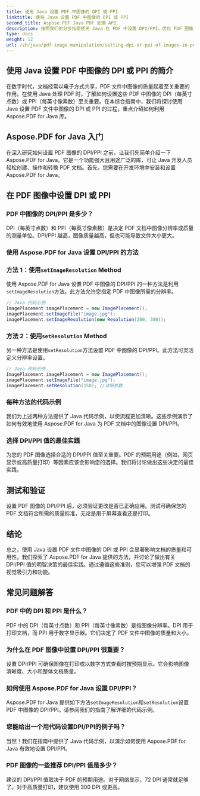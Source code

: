 ```yaml
---
title: 使用 Java 设置 PDF 中图像的 DPI 或 PPI
linktitle: 使用 Java 设置 PDF 中图像的 DPI 或 PPI
second_title: Aspose.PDF Java PDF 处理 API
description: 按照我们的分步指南使用 Java 在 PDF 中设置 DPI/PPI，优化 PDF 图像质量。了解如何增强文档以用于打印和数字显示。
type: docs
weight: 12
url: /zh/java/pdf-image-manipulation/setting-dpi-or-ppi-of-images-in-pdf-using-java/
---
```


## 使用 Java 设置 PDF 中图像的 DPI 或 PPI 的简介

在数字时代，文档经常以电子方式共享，PDF 文件中图像的质量起着至关重要的作用。在使用 Java 处理 PDF 时，了解如何设置这些 PDF 中图像的 DPI（每英寸点数）或 PPI（每英寸像素数）至关重要。在本综合指南中，我们将探讨使用 Java 设置 PDF 文件中图像的 DPI 或 PPI 的过程，重点介绍如何利用 Aspose.PDF for Java 库。

## Aspose.PDF for Java 入门

在深入研究如何设置 PDF 图像的 DPI/PPI 之前，让我们先简单介绍一下 Aspose.PDF for Java。它是一个功能强大且用途广泛的库，可让 Java 开发人员轻松创建、操作和转换 PDF 文档。首先，您需要在开发环境中安装和设置 Aspose.PDF for Java。

## 在 PDF 图像中设置 DPI 或 PPI

### PDF 中图像的 DPI/PPI 是多少？

DPI（每英寸点数）和 PPI（每英寸像素数）是决定 PDF 文档中图像分辨率或质量的测量单位。DPI/PPI 越高，图像质量越高，但也可能导致文件大小更大。

### 使用 Aspose.PDF for Java 设置 DPI/PPI 的方法

### 方法 1：使用`setImageResolution` Method

使用 Aspose.PDF for Java 设置 PDF 中图像的 DPI/PPI 的一种方法是利用`setImageResolution`方法。此方法允许您指定 PDF 中图像所需的分辨率。

```java
// Java 代码示例
ImagePlacement imagePlacement = new ImagePlacement();
imagePlacement.setImageFile("image.jpg");
imagePlacement.setImageResolution(new Resolution(300, 300));
```

### 方法 2：使用`setResolution` Method

另一种方法是使用`setResolution`方法设置 PDF 中图像的 DPI/PPI。此方法可灵活定义分辨率设置。

```java
// Java 代码示例
ImagePlacement imagePlacement = new ImagePlacement();
imagePlacement.setImageFile("image.jpg");
imagePlacement.setResolution(150); //详细参数
```

### 每种方法的代码示例

我们为上述两种方法提供了 Java 代码示例，以使流程更加清晰。这些示例演示了如何有效地使用 Aspose.PDF for Java 为 PDF 文档中的图像设置 DPI/PPI。

### 选择 DPI/PPI 值的最佳实践

为您的 PDF 图像选择合适的 DPI/PPI 值至关重要。PDF 的预期用途（例如，网页显示或高质量打印）等因素应该会影响您的选择。我们将讨论做出这些决定的最佳实践。

## 测试和验证

设置 PDF 图像的 DPI/PPI 后，必须验证更改是否已正确应用。测试可确保您的 PDF 文档符合所需的质量标准，无论是用于屏幕查看还是打印。

## 结论

总之，使用 Java 设置 PDF 文件中图像的 DPI 或 PPI 会显著影响文档的质量和可用性。我们探索了 Aspose.PDF for Java 提供的方法，并讨论了做出有关 DPI/PPI 值的明智决策的最佳实践。通过遵循这些准则，您可以增强 PDF 文档的视觉吸引力和功能。

## 常见问题解答

### PDF 中的 DPI 和 PPI 是什么？

PDF 中的 DPI（每英寸点数）和 PPI（每英寸像素数）是指图像分辨率。DPI 用于打印文档，而 PPI 用于数字显示器。它们决定了 PDF 文件中图像的质量和大小。

### 为什么在 PDF 图像中设置 DPI/PPI 很重要？

设置 DPI/PPI 可确保图像在打印或以数字方式查看时按预期显示。它会影响图像清晰度、大小和整体文档质量。

### 如何使用 Aspose.PDF for Java 设置 DPI/PPI？

 Aspose.PDF for Java 提供如下方法`setImageResolution`和`setResolution`设置 PDF 中图像的 DPI/PPI。请参阅我们的指南了解详细的代码示例。

### 您能给出一个用代码设置DPI/PPI的例子吗？

当然！我们在指南中提供了 Java 代码示例，以演示如何使用 Aspose.PDF for Java 有效地设置 DPI/PPI。

### PDF 图像的一些推荐 DPI/PPI 值是多少？

建议的 DPI/PPI 值取决于 PDF 的预期用途。对于网络显示，72 DPI 通常就足够了。对于高质量打印，建议使用 300 DPI 或更高。